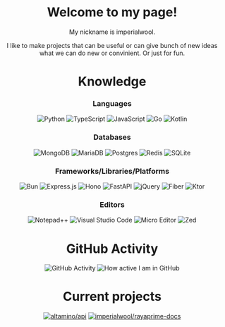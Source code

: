 <h1 align="center">
  Welcome to my page!
</h1>

<div align="center">
  
  My nickname is imperialwool.
  
  I like to make projects that can be useful or can give bunch of new ideas what we can do new or convinient. Or just for fun.
  
</div>

<div align="center">
  <h1>Knowledge</h2>
  
  <h3>Languages</h3>
  
  ![Python](https://img.shields.io/badge/python-3670A0?style=for-the-badge&logo=python&logoColor=ffdd54)
  ![TypeScript](https://img.shields.io/badge/typescript-%23007ACC.svg?style=for-the-badge&logo=typescript&logoColor=white)
  ![JavaScript](https://img.shields.io/badge/javascript-%23323330.svg?style=for-the-badge&logo=javascript&logoColor=%23F7DF1E)
  ![Go](https://img.shields.io/badge/go-%2300ADD8.svg?style=for-the-badge&logo=go&logoColor=white)
  ![Kotlin](https://img.shields.io/badge/kotlin-%237F52FF.svg?style=for-the-badge&logo=kotlin&logoColor=white)

  <h3>Databases</h3>
  
  ![MongoDB](https://img.shields.io/badge/MongoDB-%234ea94b.svg?style=for-the-badge&logo=mongodb&logoColor=white)
  ![MariaDB](https://img.shields.io/badge/MariaDB-003545?style=for-the-badge&logo=mariadb&logoColor=white)
  ![Postgres](https://img.shields.io/badge/postgres-%23316192.svg?style=for-the-badge&logo=postgresql&logoColor=white)
  ![Redis](https://img.shields.io/badge/redis-%23DD0031.svg?style=for-the-badge&logo=redis&logoColor=white)
  ![SQLite](https://img.shields.io/badge/sqlite-%2307405e.svg?style=for-the-badge&logo=sqlite&logoColor=white)

  <h3>Frameworks/Libraries/Platforms</h3>

  ![Bun](https://img.shields.io/badge/Bun-%23000000.svg?style=for-the-badge&logo=bun&logoColor=white)
  ![Express.js](https://img.shields.io/badge/express.js-%23404d59.svg?style=for-the-badge&logo=express&logoColor=%2361DAFB)
  ![Hono](https://img.shields.io/badge/hono-orange?style=for-the-badge)
  ![FastAPI](https://img.shields.io/badge/FastAPI-005571?style=for-the-badge&logo=fastapi)
  ![jQuery](https://img.shields.io/badge/jquery-%230769AD.svg?style=for-the-badge&logo=jquery&logoColor=white)
  ![Fiber](https://img.shields.io/badge/fiber-darkcyan?style=for-the-badge)
  ![Ktor](https://img.shields.io/badge/ktor-purple?style=for-the-badge)

  <h3>Editors</h3>
  
  ![Notepad++](https://img.shields.io/badge/Notepad++-90E59A.svg?style=for-the-badge&logo=notepad%2b%2b&logoColor=black)
  ![Visual Studio Code](https://img.shields.io/badge/vscode-0078d7.svg?style=for-the-badge&logo=visual-studio-code&logoColor=white)
  ![Micro Editor](https://img.shields.io/badge/MICRO-purple?style=for-the-badge)
  ![Zed](https://img.shields.io/badge/zed-084CCF.svg?style=for-the-badge&logo=zedindustries&logoColor=white)
</div>

<div align="center">
  <h1>GitHub Activity</h2>

  ![GitHub Activity](https://github-readme-stats.vercel.app/api?username=imperialwool&show_icons=true&theme=dark&line_height=24)
  ![How active I am in GitHub](https://github-readme-stats.vercel.app/api/top-langs/?username=imperialwool&hide=java,html,tex&theme=dark&langs_count=8&layout=compact)
</div>



<div align="center">
	<h1>Current projects</h2>

  [![altamino/api](https://github-readme-stats.vercel.app/api/pin/?username=altamino&repo=api&show_owner=true&theme=dark)](https://github.com/altamino/api)
  [![imperialwool/rayaprime-docs](https://github-readme-stats.vercel.app/api/pin/?username=imperialwool&repo=rayaprime-docs&show_owner=true&theme=dark&description_lines_count=1)](https://github.com/imperialwool/rayaprime-docs)
</div>
